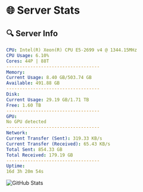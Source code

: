 # 🌐 Server Stats
## 🔍 Server Info
```yaml
CPU: Intel(R) Xeon(R) CPU E5-2699 v4 @ 1344.15MHz
CPU Usage: 6.10%
Cores: 44P | 88T
-----------------------------------
Memory:
Current Usage: 8.40 GB/503.74 GB
Available: 491.88 GB
-----------------------------------
Disk:
Current Usage: 29.19 GB/1.71 TB
Free: 1.60 TB
-----------------------------------
GPU:
No GPU detected
-----------------------------------
Network:
Current Transfer (Sent): 319.33 KB/s
Current Transfer (Received): 65.43 KB/s
Total Sent: 854.33 GB
Total Received: 179.19 GB
-----------------------------------
Uptime:
16d 3h 20m 54s
```
![GitHub Stats](https://img.shields.io/badge/Updated-2025-05-05_20:29:42-blue)